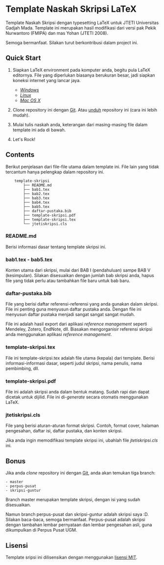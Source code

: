 Template Naskah Skripsi LaTeX
=============================

Template Naskah Skripsi dengan typesetting LaTeX untuk JTETI Universitas Gadjah Mada. Template ini merupakan hasil modifikasi dari versi pak Pekik Nurwantoro (FMIPA) dan mas Yohan (JTETI 2008).

Semoga bermanfaat. Silakan turut berkontribusi dalam project ini.

Quick Start
-----------
1. Siapkan LaTeX environment pada komputer anda, begitu pula LaTeX editornya. File yang diperlukan biasanya berukuran besar, jadi siapkan koneksi internet yang lancar jaya.
	- [*Windows*](https://www.google.com/search?q=windows+setup+latex&oq=windows+setup+latex&aqs=chrome..69i57.6207j0j7&sourceid=chrome&es_sm=91&ie=UTF-8)
	- [*Linux*](https://www.google.com/search?q=windows+setup+latex&oq=windows+setup+latex&aqs=chrome..69i57.6207j0j7&sourceid=chrome&es_sm=91&ie=UTF-8#q=linux+setup+latex)
	- [*Mac OS X*](https://www.google.com/search?q=windows+setup+latex&oq=windows+setup+latex&aqs=chrome..69i57.6207j0j7&sourceid=chrome&es_sm=91&ie=UTF-8#q=mac+setup+latex)

2. Clone repository ini dengan [Git](https://www.google.com/search?q=windows+setup+latex&oq=windows+setup+latex&aqs=chrome..69i57.6207j0j7&sourceid=chrome&es_sm=91&ie=UTF-8#q=setup+git). Atau [unduh](https://github.com/gtrdp/template-skripsi/releases) repository ini (cara ini lebih mudah).
3. Mulai tulis naskah anda, keterangan dari masing-masing file dalam template ini ada di bawah.
4. Let's Rock!

Contents
--------
Berikut penjelasan dari file-file utama dalam template ini. File lain yang tidak tercantum hanya pelengkap dalam repository ini.

		template-skripsi
			├── README.md
			├── bab1.tex
			├── bab2.tex
			├── bab3.tex
			├── bab4.tex
			├── bab5.tex
			├── daftar-pustaka.bib
			├── template-skripsi.pdf
			├── template-skripsi.tex
			└── jtetiskripsi.cls

### README.md
Berisi informasi dasar tentang template skripsi ini.

### bab1.tex - bab5.tex
Konten utama dari skripsi, mulai dari BAB I (pendahuluan) sampe BAB V (kesimpulan). Silakan disesuaikan dengan jumlah bab skripsi anda, hapus file yang tidak perlu atau tambahkan file baru untuk bab baru.

### daftar-pustaka.bib
File yang berisi daftar referensi-referensi yang anda gunakan dalam skripsi. File ini penting guna menyusun daftar pustaka anda. Dengan file ini menyusun daftar pustaka menjadi sangat sangat sangat mudah.

File ini adalah hasil export dari aplikasi *reference management* seperti Mendeley, Zotero, EndNote, dll. Biasakan mengorganisir referensi skripsi anda menggunakan aplikasi *reference management*.

### template-skripsi.tex
File ini template-skripsi.tex adalah file utama (kepala) dari template. Berisi informasi-informasi dasar, seperti judul skripsi, nama penulis, nama pembimbing, dll.

### template-skripsi.pdf
File ini adalah skripsi anda dalam bentuk matang. Sudah rapi dan dapat dicetak untuk dijilid. File ini di-*generate* secara otomatis menggunakan LaTeX.

### jtetiskripsi.cls
File yang berisi aturan-aturan format skripsi. Contoh, format cover, halaman pengesahan, daftar isi, daftar pustaka, dan konten skripsi.

Jika anda ingin memodifikasi template skripsi ini, ubahlah file *jtetiskripsi.cls* ini.
			
Bonus
-----
Jika anda *clone* repository ini dengan [Git](https://www.google.com/search?q=windows+setup+latex&oq=windows+setup+latex&aqs=chrome..69i57.6207j0j7&sourceid=chrome&es_sm=91&ie=UTF-8#q=setup+git), anda akan temukan tiga branch:
	
	- master
	- perpus-pusat
	- skripsi-guntur

Branch master merupakan template skripsi, dengan isi yang sudah disesuaikan.

Namun branch perpus-pusat dan skripsi-guntur adalah skripsi saya :D. Silakan baca-baca, semoga bermanfaat. Perpus-pusat adalah skripsi dengan tambahan lembar pernyataan dan lembar pengesahan asli, guna dikumpulkan di Perpus Pusat UGM.

Lisensi
-------
Template sripsi ini dilisensikan dengan menggunakan [lisensi MIT](https://raw.githubusercontent.com/gtrdp/template-skripsi/master/LICENSE).